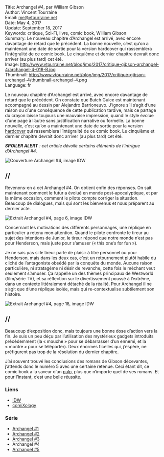 Title:     Archangel #4, par William Gibson  
Author:    Vincent Tourraine  
Email:     me@vtourraine.net  
Date:      May 4, 2017  
Update:    September 18, 2017  
Keywords:  critique, Sci-Fi, livre, comic book, William Gibson    
Summary:   Le nouveau chapitre d’Archangel est arrivé, avec encore davantage de retard que le précédent. La bonne nouvelle, c’est qu’on a maintenant une date de sortie pour la version hardcover qui rassemblera l’intégralité de ce comic book. Le cinquième et dernier chapitre devrait donc arriver (au plus tard) cet été.  
Image:     http://www.vtourraine.net/blog/img/2017/critique-gibson-archangel-4/archangel-4-018-B.jpg  
Thumbnail: http://www.vtourraine.net/blog/img/2017/critique-gibson-archangel-4/thumbnail-archangel-4.png  
Language:  fr  

Le nouveau chapitre d’Archangel est arrivé, avec encore davantage de retard que le précédent. On constate que Butch Guice est maintenant accompagné au dessin par Alejandro Barrioneuvo. J’ignore s’il s’agit d’une raison ou d’une conséquence de cette publication tardive, mais ce partage du crayon laisse toujours une mauvaise impression, quand le style évolue d’une page à l’autre sans justification narrative ou formelle. La bonne nouvelle, c’est qu’on a maintenant une date de sortie pour la version [hardcover](https://www.amazon.com/dp/1631408755/) qui rassemblera l’intégralité de ce comic book. Le cinquième et dernier chapitre devrait donc arriver (au plus tard) cet été.

_**SPOILER ALERT** : cet article dévoile certains éléments de l’intrigue d’Archangel #4._

![Couverture Archangel #4, image IDW](http://www.vtourraine.net/blog/img/2017/critique-gibson-archangel-4/archangel-4-001.jpg)

## //

Revenons-en à cet Archangel #4. On obtient enfin des réponses. On sait maintenant comment le futur a évolué en monde post-apocalyptique, et par la même occasion, comment le pilote compte corriger la situation. Beaucoup de dialogues, mais qui sont les bienvenus et nous préparent au dernier acte.

![Extrait Archangel #4, page 6, image IDW](http://www.vtourraine.net/blog/img/2017/critique-gibson-archangel-4/archangel-4-006-B.jpg)

Concernant les motivations des différents personnages, une réplique en particulier a retenu mon attention. Quand le pilote confronte le tireur au sujet des intentions de Junior, le tireur répond que notre monde n’est pas pour Henderson, mais juste pour s’amuser (« this one’s for fun »).

Je ne sais pas si le tireur parle de plaisir à titre personnel ou pour Henderson, mais dans les deux cas, c’est un retournement plutôt habile du cliché de l’antagoniste obsédé par la conquête du monde. Aucune raison particulière, ni stratagème ni désir de revanche, cette fois le méchant veut seulement s’amuser. Ça rappelle un des thèmes principaux de Westworld (film/série TV), et sa réflection sur le divertissement poussé à l’extrême, dans un contexte littéralement détaché de la réalité. Pour Archangel il ne s’agit que d’une réplique isolée, mais qui re-contextualise subtilement son histoire.

![Extrait Archangel #4, page 18, image IDW](http://www.vtourraine.net/blog/img/2017/critique-gibson-archangel-4/archangel-4-018-B.jpg)

## //

Beaucoup d’exposition donc, mais toujours une bonne dose d’action vers la fin. Je suis un peu déçu par l’utilisation des mystérieux gadgets introduits précédemment (la « mouche » pour se débarrasser d’un ennemi, et la « montre » pour se téléporter). Deux énormes ficelles qui, j’espère, ne préfigurent pas trop de la résolution du dernier chapitre.

J’ai souvent trouvé les conclusions des romans de Gibson décevantes, j’attends donc le numéro 5 avec une certaine retenue. Ceci étant dit, ce comic book a la saveur d’un [pulp](https://fr.wikipedia.org/wiki/Pulp_(magazine)), plus que n’importe quel de ses romans. Et pour l’instant, c’est une belle réussite.


### Liens

- [IDW](http://www.idwpublishing.com/product/archangel-4/)
- [comiXology](https://www.comixology.com/Archangel-4-of-5/digital-comic/511581)

### Série

- [Archangel #1](http://www.vtourraine.net/blog/2016/critique-gibson-archangel-1)
- [Archangel #2](http://www.vtourraine.net/blog/2016/critique-gibson-archangel-2)
- [Archangel #3](http://www.vtourraine.net/blog/2016/critique-gibson-archangel-3)
- Archangel #4
- [Archangel #5](http://www.vtourraine.net/blog/2017/critique-gibson-archangel-5)
